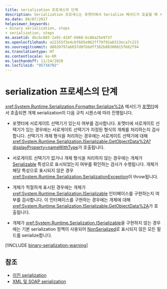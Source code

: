 ```yaml
---
title: serialization 프로세스의 단계
description: Serialization 프로세스는 포맷터에서 Serialize 메서드가 호출될 때 시작됩니다. 이 문서에서는 이벤트의 순서를 설명합니다.
ms.date: 08/07/2017
helpviewer_keywords:
- binary serialization, steps
- serialization, steps
ms.assetid: 4bcbc883-2a91-418f-b968-6c86a25e9737
ms.openlocfilehash: a22155f3e4cbf665e962ff79f92a6313eca7c223
ms.sourcegitcommit: d8020797a6657d0fbbdff362b80300815f682f94
ms.translationtype: HT
ms.contentlocale: ko-KR
ms.lasthandoff: 11/24/2020
ms.locfileid: "95734792"
---
```

# <a name="steps-in-the-serialization-process"></a>serialization 프로세스의 단계

<xref:System.Runtime.Serialization.Formatter.Serialize%2A> 메서드가 [포맷터](xref:System.Runtime.Serialization.Formatter)에서 호출되면 개체 serialization이 다음 규칙 시퀀스에 따라 진행됩니다.

- 포맷터에 서로게이트 선택기가 있는지 여부를 검사합니다. 포맷터에 서로게이트 선택기가 있는 경우에는 서로게이트 선택기가 지정된 형식의 개체를 처리하는지 검사합니다. 선택기가 개체 형식을 처리하는 경우에는 서로게이트 선택기에 대해 <xref:System.Runtime.Serialization.ISerializable.GetObjectData%2A?displayProperty=nameWithType>가 호출됩니다.

- 서로게이트 선택기가 없거나 개체 형식을 처리하지 않는 경우에는 개체가 [Serializable](xref:System.SerializableAttribute) 특성으로 표시되었는지 여부를 확인하는 검사가 수행됩니다. 개체가 해당 특성으로 표시되지 않은 경우 <xref:System.Runtime.Serialization.SerializationException>이 throw됩니다.

- 개체가 적절하게 표시된 경우에는 개체가 <xref:System.Runtime.Serialization.ISerializable> 인터페이스를 구현하는지 여부를 검사합니다. 이 인터페이스를 구현하는 경우에는 개체에 대해 <xref:System.Runtime.Serialization.ISerializable.GetObjectData%2A>가 호출됩니다.
  
- 개체가 <xref:System.Runtime.Serialization.ISerializable>을 구현하지 않는 경우에는 기본 serialization 정책이 사용되어 [NonSerialized](xref:System.NonSerializedAttribute)로 표시되지 않은 모든 필드를 serialize합니다.

[!INCLUDE [binary-serialization-warning](../../../includes/binary-serialization-warning.md)]
  
## <a name="see-also"></a>참조

- [이진 serialization](binary-serialization.md)
- [XML 및 SOAP serialization](xml-and-soap-serialization.md)
